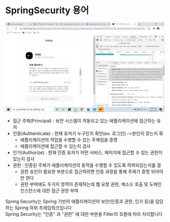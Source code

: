 # SpringSecurity 용어



![](.gitbook/assets/image.png)

* 접근 주체\(Principal\) : 보안 시스템이 작동되고 있는 애플리케이션에 접근하는 유저
* 인증\(Authenticate\) : 현재 유저가 누구인지 확인\(ex. 로그인\) -&gt;본인이 맞는지 확
  * 애플리케이션의 작업을 수행할 수 있는 주체임을 증명
  * 애플리케이션에 접근할 수 있는지 검사
* 인가\(Authorize\) : 현재 인증 유저가 어떤 서비스, 페이지에 접근할 수 있는 권한이 있는지 검사
* 권한 : 인증된 주체가 애플리케이션의 동작을 수행할 수 있도록 허락되있는지를 결
  * 권한 승인이 필요한 부분으로 접근하려면 인증 과정을 통해 주체가 증명 되어야만 한다
  * 권한 부여에도 두가지 영역이 존재하는데 웹 요청 권한, 메소드 호출 및 도메인 인스턴스에 대한 접근 권한 부여

Spring Security는 Spring 기반의 애플리케이션의 보안\(인증과 권한, 인가 등\)을 담당하는 Spring 하위 프레임워크입니다  
Spring Security는 "인증" 과 "권한" 에 대한 부분을 Filter의 흐름에 따라 처리합니다  




